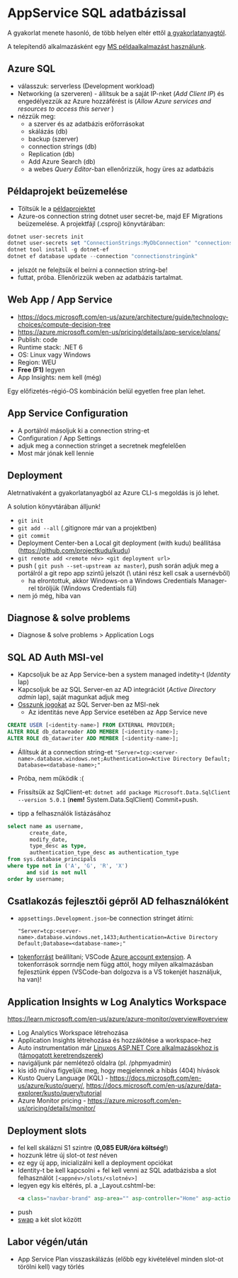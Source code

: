 # AppService SQL adatbázissal

A gyakorlat menete hasonló, de több helyen eltér ettől [a gyakorlatanyagtól](https://github.com/BMEVIAUBB04/gyakorlat-azure).

A telepítendő alkalmazásként egy [MS példaalkalmazást használunk](https://github.com/Azure-Samples/msdocs-app-service-sqldb-dotnetcore/tree/3655d08a7503ce5ff3951a74e420afc639a8b7a8).

## Azure SQL

  - válasszuk: serverless (Development workload)
  - Networking (a szerveren) - állítsuk be a saját IP-nket (_Add Client IP_) és engedélyezzük az Azure hozzáférést is (_Allow Azure services and resources to access this server_
)
  - nézzük meg:
    - a szerver és az adatbázis erőforrásokat
    - skálázás (db)
    - backup (szerver)
    - connection strings (db)
    - Replication (db)
    - Add Azure Search (db)
    - a webes *Query Editor*-ban ellenőrizzük, hogy üres az adatbázis
    
## Példaprojekt beüzemelése

  - Töltsük le a [példaprojektet]([https://github.com/Azure-Samples/msdocs-app-service-sqldb-dotnetcore](https://github.com/Azure-Samples/msdocs-app-service-sqldb-dotnetcore/archive/3655d08a7503ce5ff3951a74e420afc639a8b7a8.zip))
  - Azure-os connection string dotnet user secret-be, majd EF Migrations beüzemelése. A projektfájl (.csproj) könyvtárában:
  ```powershell
  dotnet user-secrets init
  dotnet user-secrets set "ConnectionStrings:MyDbConnection" "connectionstringünk"
  dotnet tool install -g dotnet-ef
  dotnet ef database update --connection "connectionstringünk"
  ```
  - jelszót ne felejtsük el beírni a connection string-be!
  - futtat, próba. Ellenőrizzük weben az adatbázis tartalmat.


## Web App / App Service

  - https://docs.microsoft.com/en-us/azure/architecture/guide/technology-choices/compute-decision-tree
  - https://azure.microsoft.com/en-us/pricing/details/app-service/plans/
  - Publish: code
  - Runtime stack: .NET 6
  - OS: Linux vagy Windows
  - Region: WEU
  - **Free (F1)** legyen
  - App Insights: nem kell (még)

Egy előfizetés-régió-OS kombináción belül egyetlen free plan lehet.

 ## App Service Configuration
 
 - A portálról másoljuk ki a connection string-et
 - Configuration / App Settings
 - adjuk meg a connection stringet a secretnek megfelelően
 - Most már jónak kell lennie
  
 ## Deployment

 Aletrnatívaként a gyakorlatanyagból az Azure CLI-s megoldás is jó lehet.
 
 A solution könyvtárában álljunk!
  - `git init`
  - `git add --all` (.gitignore már van a projektben)
  - `git commit`
  - Deployment Center-ben a Local git deployment (with kudu) beállítása (https://github.com/projectkudu/kudu)
  - `git remote add <remote név> <git deployment url>`
  - push ( `git push --set-upstream az master`), push során adjuk meg a portálról a git repo app szintű jelszót (\ utáni rész kell csak a usernévből)
    - ha elrontottuk, akkor Windows-on a Windows Credentials Manager-rel töröljük (Windows Credentials fül)
 - nem jó még, hiba van
 
 ## Diagnose & solve problems
 
 - Diagnose & solve problems > Application Logs
 
 ## SQL AD Auth MSI-vel
 
 - Kapcsoljuk be az App Service-ben a system managed indetity-t (*Identity* lap)
 - Kapcsoljuk be az SQL Server-en az AD integrációt (*Active Directory admin* lap), saját magunkat adjuk meg
 - [Osszunk jogokat](https://docs.microsoft.com/en-us/azure/app-service/app-service-web-tutorial-connect-msi#grant-permissions-to-managed-identity) az SQL Server-ben az MSI-nek
    - Az identitás neve App Service esetében az App Service neve
 
```sql
CREATE USER [<identity-name>] FROM EXTERNAL PROVIDER;
ALTER ROLE db_datareader ADD MEMBER [<identity-name>];
ALTER ROLE db_datawriter ADD MEMBER [<identity-name>];
```
 - Állítsuk át a connection string-et `"Server=tcp:<server-name>.database.windows.net;Authentication=Active Directory Default; Database=<database-name>;"`
 - Próba, nem működik :(
 - Frissítsük az SqlClient-et: `dotnet add package Microsoft.Data.SqlClient --version 5.0.1` (**nem!** System.Data.SqlClient) Commit+push.

 - tipp a felhasználók listázásához
 
```sql
select name as username,
       create_date,
       modify_date,
       type_desc as type,
       authentication_type_desc as authentication_type
from sys.database_principals
where type not in ('A', 'G', 'R', 'X')
      and sid is not null
order by username;
```
  
 ## Csatlakozás fejlesztői gépről AD felhasználóként
 
 - `appsettings.Development.json`-be connection stringet átírni: 
    ```
    "Server=tcp:<server-name>.database.windows.net,1433;Authentication=Active Directory Default;Database=<database-name>;"
    ```
 - [tokenforrást](https://docs.microsoft.com/en-us/dotnet/api/azure.identity.defaultazurecredential?view=azure-dotnet) beállítani; VSCode [Azure account extension](https://marketplace.visualstudio.com/items?itemName=ms-vscode.azure-account). A tokenforrások sorrndje nem függ attól, hogy milyen alkalmazásban fejlesztünk éppen (VSCode-ban dolgozva is a VS tokenjét használjuk, ha van)!
   
 ## Application Insights w Log Analytics Workspace
 
 https://learn.microsoft.com/en-us/azure/azure-monitor/overview#overview
 
 - Log Analytics Workspace létrehozása
 - Application Insights létrehozása és hozzákötése a workspace-hez
 - Auto instrumentation már [Linuxos ASP.NET Core alkalmazásokhoz is](https://learn.microsoft.com/en-us/azure/azure-monitor/app/azure-web-apps-net-core?tabs=Linux%2Cwindows#enable-client-side-monitoring) ([támogatott keretrendszerek](https://learn.microsoft.com/en-us/azure/azure-monitor/app/codeless-overview#supported-environments-languages-and-resource-providers))
 - navigáljunk pár nemlétező oldalra (pl. /phpmyadmin)
 - kis idő múlva figyeljük meg, hogy megjelennek a hibás (404) hívások
 - Kusto Query Language (KQL) - https://docs.microsoft.com/en-us/azure/kusto/query/, https://docs.microsoft.com/en-us/azure/data-explorer/kusto/query/tutorial
 - Azure Monitor pricing - https://azure.microsoft.com/en-us/pricing/details/monitor/
 
 ## Deployment slots
 
 - fel kell skálázni S1 szintre (**0,085 EUR/óra költség!**)
 - hozzunk létre új slot-ot *test* néven
 - ez egy új app, inicializálni kell a deployment opciókat
 - Identity-t be kell kapcsolni + fel kell venni az SQL adatbázisba a slot felhasználót `[<appnév>/slots/<slotnév>]`
 - legyen egy kis eltérés, pl. a \_Layout.cshtml-be:
   ```html
   <a class="navbar-brand" asp-area="" asp-controller="Home" asp-action="Index">@(Environment.GetEnvironmentVariable("WEBSITE_HOSTNAME") ?? "My TodoList App")</a>
   ```
 - push
 - [swap](https://learn.microsoft.com/en-us/azure/app-service/deploy-staging-slots#what-happens-during-a-swap) a két slot között
    
## Labor végén/után

- App Service Plan visszaskálázás (előbb egy kivételével minden slot-ot törölni kell) vagy törlés
  
